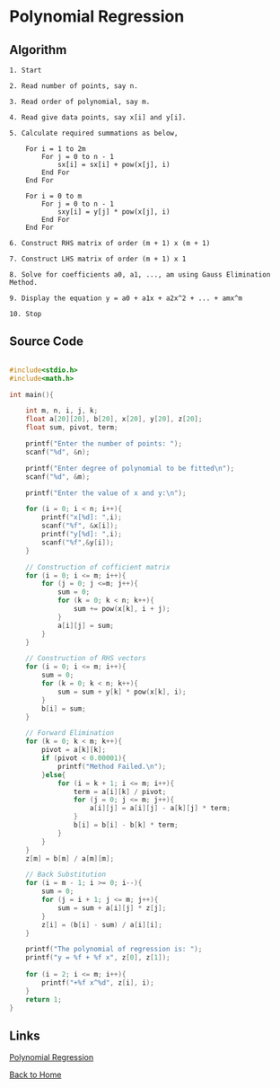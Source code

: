 # Polynomial Regression

## Algorithm

    1. Start

    2. Read number of points, say n.

    3. Read order of polynomial, say m.

    4. Read give data points, say x[i] and y[i].

    5. Calculate required summations as below,

        For i = 1 to 2m
            For j = 0 to n - 1
                sx[i] = sx[i] + pow(x[j], i)
            End For
        End For
        
        For i = 0 to m
            For j = 0 to n - 1
                sxy[i] = y[j] * pow(x[j], i)
            End For
        End For
    
    6. Construct RHS matrix of order (m + 1) x (m + 1)

    7. Construct LHS matrix of order (m + 1) x 1

    8. Solve for coefficients a0, a1, ..., am using Gauss Elimination Method.

    9. Display the equation y = a0 + a1x + a2x^2 + ... + amx^m

    10. Stop

## Source Code

```c

#include<stdio.h>
#include<math.h>

int main(){

    int m, n, i, j, k;
    float a[20][20], b[20], x[20], y[20], z[20];
    float sum, pivot, term;

    printf("Enter the number of points: ");
    scanf("%d", &n);

    printf("Enter degree of polynomial to be fitted\n");
    scanf("%d", &m);

    printf("Enter the value of x and y:\n");

    for (i = 0; i < n; i++){
        printf("x[%d]: ",i);
        scanf("%f", &x[i]);
        printf("y[%d]: ",i);
        scanf("%f",&y[i]);
    }

    // Construction of cofficient matrix
    for (i = 0; i <= m; i++){
        for (j = 0; j <=m; j++){
            sum = 0;
            for (k = 0; k < n; k++){
                sum += pow(x[k], i + j);
            }
            a[i][j] = sum;
        }
    }

    // Construction of RHS vectors
    for (i = 0; i <= m; i++){
        sum = 0;
        for (k = 0; k < n; k++){
            sum = sum + y[k] * pow(x[k], i);
        }
        b[i] = sum;
    }

    // Forward Elimination
    for (k = 0; k < m; k++){
        pivot = a[k][k];
        if (pivot < 0.00001){
            printf("Method Failed.\n");
        }else{
            for (i = k + 1; i <= m; i++){
                term = a[i][k] / pivot;
                for (j = 0; j <= m; j++){
                    a[i][j] = a[i][j] - a[k][j] * term;
                }
                b[i] = b[i] - b[k] * term;
            }
        }
    }
    z[m] = b[m] / a[m][m];

    // Back Substitution
    for (i = m - 1; i >= 0; i--){
        sum = 0;
        for (j = i + 1; j <= m; j++){
            sum = sum + a[i][j] * z[j];
        }
        z[i] = (b[i] - sum) / a[i][i];
    }

    printf("The polynomial of regression is: ");
    printf("y = %f + %f x", z[0], z[1]);
    
    for (i = 2; i <= m; i++){
        printf("+%f x^%d", z[i], i);
    }
    return 1;
}

```

## Links

[Polynomial Regression](https://github.com/kabirdeula/Numerical_Method_Lab_Report/blob/main/Lab%20Report/Lab11.c)

[Back to Home](README.md)
